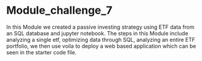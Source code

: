 # Module_challenge_7
In this Module we created a passive investing strategy using ETF data from an SQL database and jupyter notebook.
The steps in this Module include analyzing a single etf, optimizing data through SQL, analyzing an entire ETF portfolio, we then use voila to deploy a web based application which can be seen in the starter code file.
